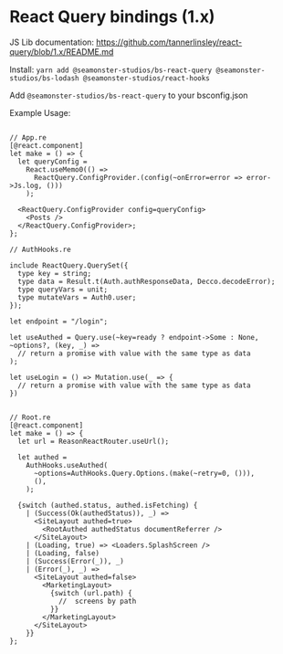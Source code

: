 # React Query bindings (1.x)

JS Lib documentation: https://github.com/tannerlinsley/react-query/blob/1.x/README.md

Install:
`yarn add @seamonster-studios/bs-react-query @seamonster-studios/bs-lodash @seamonster-studios/react-hooks`

Add `@seamonster-studios/bs-react-query` to your bsconfig.json

Example Usage:
```reason

// App.re
[@react.component]
let make = () => {
  let queryConfig =
    React.useMemo0(() =>
      ReactQuery.ConfigProvider.(config(~onError=error => error->Js.log, ()))
    );

  <ReactQuery.ConfigProvider config=queryConfig>
    <Posts />
  </ReactQuery.ConfigProvider>;
};

// AuthHooks.re

include ReactQuery.QuerySet({
  type key = string;
  type data = Result.t(Auth.authResponseData, Decco.decodeError);
  type queryVars = unit;
  type mutateVars = Auth0.user;
});

let endpoint = "/login";

let useAuthed = Query.use(~key=ready ? endpoint->Some : None, ~options?, (key, _) =>
  // return a promise with value with the same type as data
);

let useLogin = () => Mutation.use(_ => {
  // return a promise with value with the same type as data
})


// Root.re
[@react.component]
let make = () => {
  let url = ReasonReactRouter.useUrl();

  let authed =
    AuthHooks.useAuthed(
      ~options=AuthHooks.Query.Options.(make(~retry=0, ())),
      (),
    );

  {switch (authed.status, authed.isFetching) {
    | (Success(Ok(authedStatus)), _) =>
      <SiteLayout authed=true>
        <RootAuthed authedStatus documentReferrer />
      </SiteLayout>
    | (Loading, true) => <Loaders.SplashScreen />
    | (Loading, false)
    | (Success(Error(_)), _)
    | (Error(_), _) =>
      <SiteLayout authed=false>
        <MarketingLayout>
          {switch (url.path) {
            //  screens by path
          }}
        </MarketingLayout>
      </SiteLayout>
    }}
};

```
